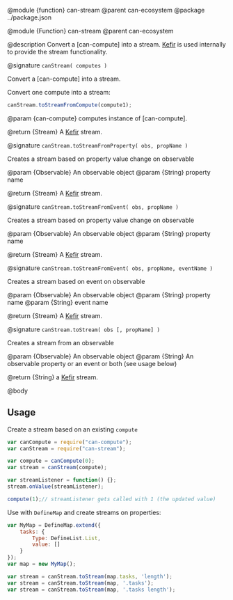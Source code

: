 @module {function} can-stream
@parent can-ecosystem
@package ../package.json

@module {Function} can-stream
@parent can-ecosystem

@description Convert a [can-compute] into a stream. [Kefir](https://rpominov.github.io/kefir/) is used internally to provide the stream functionality.

@signature `canStream( computes )`

  Convert a [can-compute] into a stream.

  Convert one compute into a stream:

  ```js
  canStream.toStreamFromCompute(compute1);
  ```

  @param {can-compute} computes instance of [can-compute].
  
  @return {Stream} A [Kefir](https://rpominov.github.io/kefir/) stream.

@signature `canStream.toStreamFromProperty( obs, propName )`

  Creates a stream based on property value change on observable

  @param {Observable} An observable object
  @param {String} property name

  @return {Stream} A [Kefir](https://rpominov.github.io/kefir/) stream.

@signature `canStream.toStreamFromEvent( obs, propName )`

  Creates a stream based on property value change on observable

  @param {Observable} An observable object
  @param {String} property name

  @return {Stream} A [Kefir](https://rpominov.github.io/kefir/) stream.

@signature `canStream.toStreamFromEvent( obs, propName, eventName )`

  Creates a stream based on event on observable

  @param {Observable} An observable object
  @param {String} property name
  @param {String} event name

  @return {Stream} A [Kefir](https://rpominov.github.io/kefir/) stream.


@signature `canStream.toStream( obs [, propName] )`

  Creates a stream from an observable

  @param {Observable} An observable object
  @param {String} An observable property or an event or both (see usage below)

  @return {String} a [Kefir](https://rpominov.github.io/kefir/) stream.

@body

  ## Usage

  Create a stream based on an existing `compute`

  ```js
  var canCompute = require("can-compute");
  var canStream = require("can-stream");

  var compute = canCompute(0);
  var stream = canStream(compute);

  var streamListener = function() {};
  stream.onValue(streamListener);

  compute(1);// streamListener gets called with 1 (the updated value)
  ```

  Use with `DefineMap` and create streams on properties:

  ```js
  var MyMap = DefineMap.extend({
      tasks: {
          Type: DefineList.List,
          value: []
      }
  });
  var map = new MyMap();

  var stream = canStream.toStream(map.tasks, 'length');
  var stream = canStream.toStream(map, '.tasks');
  var stream = canStream.toStream(map, '.tasks length');
  ```
